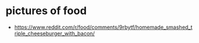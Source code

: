 # pictures of food

- https://www.reddit.com/r/food/comments/9rbytf/homemade_smashed_triple_cheeseburger_with_bacon/
